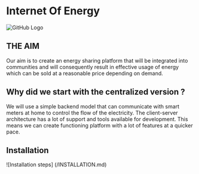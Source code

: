 # Internet Of Energy

![GitHub Logo](https://p2pconnecting.files.wordpress.com/2016/10/cropped-cropped-hires1.jpg)

## THE AIM
Our aim is to create an energy sharing platform that will be integrated into communities and will consequently result in effective usage of energy which can be sold at a reasonable price depending on demand.   

## Why did we start with the centralized version ?
We will use a simple backend model that can communicate with smart meters at home to control the flow of the electricity. The client-server architecture has a lot of  support and tools available for development. This means we can create functioning platform with a lot of features at a quicker pace.

## Installation

![Installation steps] (/INSTALLATION.md)
